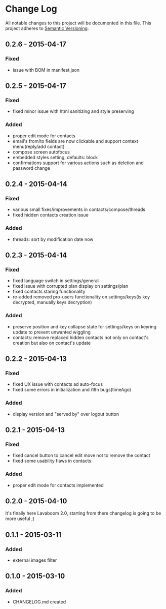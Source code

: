 # Change Log
All notable changes to this project will be documented in this file.
This project adheres to [Semantic Versioning](http://semver.org/).

## 0.2.6 - 2015-04-17
### Fixed
- issue with BOM in manifest.json

## 0.2.5 - 2015-04-17
### Fixed
- fixed minor issue with html sanitizing and style preserving
### Added
- proper edit mode for contacts
- email's from/to fields are now clickable and support context menu(reply/add contact)
- compose screen autofocus
- embedded styles setting, defaults: block
- confirmations support for various actions such as deletion and password change

## 0.2.4 - 2015-04-14
### Fixed
- various small fixes/improvements in contacts/compose/threads
- fixed hidden contacts creation issue
### Added
- threads: sort by modification date now

## 0.2.3 - 2015-04-14
### Fixed
- fixed language switch in settings/general
- fixed issue with corrupted plan display on settings/plan
- fixed contacts staring functionality
- re-added removed pro-users functionality on settings/keys(is key decrypted, manually keys decryption)
### Added
- preserve position and key collapse state for settings/keys on keyring update to prevent unwanted wiggling
- contacts: remove replaced hidden contacts not only on contact's creation but also on contact's update

## 0.2.2 - 2015-04-13
### Fixed
- fixed UX issue with contacts ad auto-focus
- fixed some errors in initialization and i18n bugs(timeAgo)
### Added
- display version and "served by" over logout button

## 0.2.1 - 2015-04-13
### Fixed
- fixed cancel button to cancel edit move not to remove the contact
- fixed some usability flaws in contacts
### Added
- proper edit mode for contacts implemented

## 0.2.0 - 2015-04-10
It's finally here Lavaboom 2.0, starting from there changelog is going to be more useful ;)

## 0.1.1 - 2015-03-11
### Added
- external images filter

## 0.1.0 - 2015-03-10
### Added
- CHANGELOG.md created
